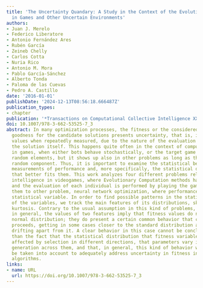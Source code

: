 ```yaml
---
title: 'The Uncertainty Quandary: A Study in the Context of the Evolutionary Optimization
  in Games and Other Uncertain Environments'
authors:
- Juan J. Merelo
- Federico Liberatore
- Antonio Fernández Ares
- Rubén García
- Zeineb Chelly
- Carlos Cotta
- Nuria Rico
- Antonio M. Mora
- Pablo García-Sánchez
- Alberto Tonda
- Paloma de las Cuevas
- Pedro A. Castillo
date: '2016-01-01'
publishDate: '2024-12-13T08:56:18.666487Z'
publication_types:
- chapter
publication: '*Transactions on Computational Collective Intelligence XXIV*'
doi: 10.1007/978-3-662-53525-7_3
abstract: In many optimization processes, the fitness or the considered measure of
  goodness for the candidate solutions presents uncertainty, that is, it yields different
  values when repeatedly measured, due to the nature of the evaluation process or
  the solution itself. This happens quite often in the context of computational intelligence
  in games, when either bots behave stochastically, or the target game possesses intrinsic
  random elements, but it shows up also in other problems as long as there is some
  random component. Thus, it is important to examine the statistical behavior of repeated
  measurements of performance and, more specifically, the statistical distribution
  that better fits them. This work analyzes four different problems related to computational
  intelligence in videogames, where Evolutionary Computation methods have been applied,
  and the evaluation of each individual is performed by playing the game, and compare
  them to other problem, neural network optimization, where performance is also a
  statistical variable. In order to find possible patterns in the statistical behavior
  of the variables, we track the main features of its distributions, skewness and
  kurtosis. Contrary to the usual assumption in this kind of problems, we prove that,
  in general, the values of two features imply that fitness values do not follow a
  normal distribution; they do present a certain common behavior that changes as evolution
  proceeds, getting in some cases closer to the standard distribution and in others
  drifting apart from it. A clear behavior in this case cannot be concluded, other
  than the fact that the statistical distribution that fitness variables follow is
  affected by selection in different directions, that parameters vary in a single
  generation across them, and that, in general, this kind of behavior will have to
  be taken into account to adequately address uncertainty in fitness in evolutionary
  algorithms.
links:
- name: URL
  url: https://doi.org/10.1007/978-3-662-53525-7_3
---
```

